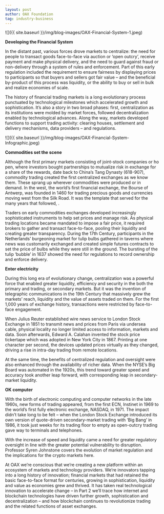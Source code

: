 ```yaml
---
layout: post
author: OAX Foundation
tag: industry-business
---
```


![]({{ site.baseurl }}/img/blog-images/OAX-Financial-System-1.jpeg)

<b>Developing the Financial System</b>

In the distant past, various forces drove markets to centralize: the need for people to transact goods face-to-face via auction or ‘open outcry’, receive payment and make physical delivery, and the need to guard against fraud or non-delivery through a system of rules and enforcement. Part of this early regulation included the requirement to ensure fairness by displaying prices to participants so that buyers and sellers got fair value – and the beneficial by-product of this process was liquidity, or the ability to buy or sell in bulk and realize economies of scale.  

The history of financial trading markets is a long evolutionary process punctuated by technological milestones which accelerated growth and sophistication. It’s also a story in two broad phases: first, centralization as its institutions were molded by market forces, followed decentralization enabled by technological advances. Along the way, markets developed functions to support trading activity: clearing houses, settlement and delivery mechanisms, data providers – and regulations. 

![]({{ site.baseurl }}/img/blog-images/OAX-Financial-System-Infographic.jpeg)

<b>Commodities set the scene</b>

Although the first primary markets consisting of joint-stock companies or ho pen, where investors bought partnerships to mutualize risk in exchange for a share of the rewards, date back to China’s Tang Dynasty (618-907), commodity trading created the first centralized exchanges as we know them. These sprang up wherever commodities were produced or in demand. In the west, the world’s first financial exchange, the Bourse of Antwerp, was founded in 1460 for trading precious goods and currencies moving west from the Silk Road. It was the template that served for the many years that followed, . 

Traders on early commodities exchanges developed increasingly sophisticated instruments to help set prices and manage risk. As physical trading locations became mandated to impose a fair price, it required brokers to gather and transact face-to-face, pooling their liquidity and creating greater transparency. During the 17th Century, participants in the Netherlands’ burgeoning market for tulip bulbs gathered in taverns where news was customarily exchanged and created simple futures contracts to set the price of bulbs while they were still in the ground. The bursting of the tulip ‘bubble’ in 1637 showed the need for regulations to record ownership and enforce delivery. 

<b>Enter electricity</b>

During this long era of evolutionary change, centralization was a powerful force that enabled greater liquidity, efficiency and security in the both the primary and trading, or secondary markets. But it was the invention of telegraphic communications in the 19th Century that massively grew the markets’ reach, liquidity and the value of assets traded on them. For the first 1,000 years of exchange history, transactions were restricted by face-to-face engagement.

When Julius Reuter established wire news service to London Stock Exchange in 1851 to transmit news and prices from Paris via undersea cable, physical locality no longer limited access to information, markets and data. Soon afterwards, Edward A. Calahan invented the stock price tickertape which was adopted in New York City in 1867. Printing at one character per second, the devices updated prices virtually as they changed, driving a rise in intra-day trading from remote locations. 

At the same time, the benefits of centralized regulation and oversight were also enhanced through the availability of richer data. When the NYSE’s Big Board was automated in the 1920s, this trend toward greater speed and accuracy took another leap forward, with corresponding leap in secondary-market liquidity. 

<b>OK computer</b>

With the birth of electronic computing and computer networks in the late 1960s, new forms of trading appeared, from the first ECN, Instinet in 1969 to the world’s first fully electronic exchange, NASDAQ, in 1971. The impact didn’t take long to be felt – when the London Stock Exchange introduced its own version of quote-driven secondary-market trading with ‘Big Bang’ in 1986, it took just weeks for its trading floor to empty as open-outcry trading gave way to terminals and telephones. 

With the increase of speed and liquidity came a need for greater regulatory oversight in line with the greater potential vulnerability to disruption. Professor Syren Johnstone covers the evolution of market regulation and the implications for the crypto markets here.

At OAX we’re conscious that we’re creating a new platform within an ecosystem of markets and technology providers.  We’re innovators tapping into a long history of innovation; financial markets that had retained the basic face-to-face format for centuries, growing in sophistication, liquidity and value as economies grew and thrived. It has taken real technological innovation to accelerate change –  in Part 2 we’ll trace how internet and blockchain technologies have driven further growth, sophistication and decentralization – and how blockchain continues to revolutionize trading and the related functions of asset exchanges.  


